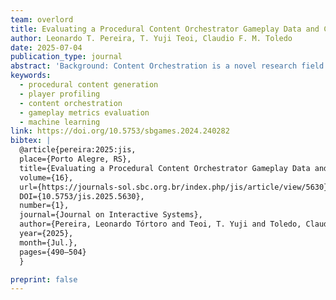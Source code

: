 ```yaml
---
team: overlord
title: Evaluating a Procedural Content Orchestrator Gameplay Data and Classifying User Profiles
author: Leonardo T. Pereira, T. Yuji Teoi, Claudio F. M. Toledo
date: 2025-07-04
publication_type: journal
abstract: 'Background: Content Orchestration is a novel research field focused on coordinating distinct types of algorithmically generated game content. Purpose: Thus, the lack of research in this area hinders the analysis of gameplay data and player profiling in games with orchestrated content. Methods: This paper is an extension of a work that collected and analyzed gameplay logs of 15 players who played 119 game sections of 12 different dungeons of a top-down action game. The game’s Levels, Rules, and Narrative content were orchestrated and adapted to player profiles defined from a pre-test questionnaire. PCA and clustering techniques were used to highlight relevant gameplay metrics for distinguishing play styles. In this extension, we used the gameplay data alone to train classifiers with and without data augmentation to predict a user’s profile, measuring the accuracy, precision, recall and f1-score with a train-test split and a 5-fold cross-validation for a more robust accuracy. We also implemented data augmentation on our gameplay metrics sample. Results: We identified, through the previous work, two components of PCA explaining a total of 65% of data variability, containing data such as Lock Usage Rate, Enemy Kill Rate, Map Completion, and Completed Immersion Quests. We also found game difficulty as an important level component for impact clustering. Through data augmentation, we achieved novel results, such as a mean accuracy of almost 95%, measured with a 5-fold cross-validation, for the Histogram-based Gradient Boosting classifier when predicting a player’s profile based on their gameplay data, even with our small sample size. Conclusion: Our work guides developers and researchers to choose relevant gameplay metrics to determine players’ play styles. Our extended results suggest that we can predict player’s profiles through gameplay metrics and data augmentation, even for small samples. More studies are needed to validate our findings, with a larger and more diverse player-base.'
keywords:
  - procedural content generation
  - player profiling
  - content orchestration
  - gameplay metrics evaluation
  - machine learning
link: https://doi.org/10.5753/sbgames.2024.240282
bibtex: |
  @article{pereira:2025:jis, 
  place={Porto Alegre, RS}, 
  title={Evaluating a Procedural Content Orchestrator Gameplay Data and Classifying User Profiles}, 
  volume={16}, 
  url={https://journals-sol.sbc.org.br/index.php/jis/article/view/5630}, 
  DOI={10.5753/jis.2025.5630}, 
  number={1}, 
  journal={Journal on Interactive Systems}, 
  author={Pereira, Leonardo Tórtoro and Teoi, T. Yuji and Toledo, Claudio Fabiano Motta}, 
  year={2025}, 
  month={Jul.}, 
  pages={490–504} 
  }

preprint: false
---
```

